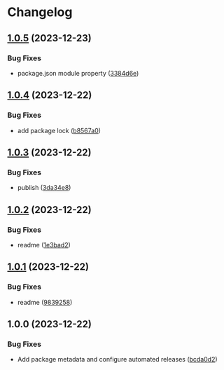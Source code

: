 # Changelog

## [1.0.5](https://github.com/pavophilip/react-shader-fiber/compare/renderer-v1.0.4...renderer-v1.0.5) (2023-12-23)


### Bug Fixes

* package.json module property ([3384d6e](https://github.com/pavophilip/react-shader-fiber/commit/3384d6e8c47fb073be8df8c1d16961acfebccc77))

## [1.0.4](https://github.com/pavophilip/react-shader-fiber/compare/renderer-v1.0.3...renderer-v1.0.4) (2023-12-22)


### Bug Fixes

* add package lock ([b8567a0](https://github.com/pavophilip/react-shader-fiber/commit/b8567a02b215c895ba68a7b9641359045da05062))

## [1.0.3](https://github.com/pavophilip/react-shader-fiber/compare/renderer-v1.0.2...renderer-v1.0.3) (2023-12-22)


### Bug Fixes

* publish ([3da34e8](https://github.com/pavophilip/react-shader-fiber/commit/3da34e8ca065c04631ff49b19287818a8c109336))

## [1.0.2](https://github.com/pavophilip/react-shader-fiber/compare/renderer-v1.0.1...renderer-v1.0.2) (2023-12-22)


### Bug Fixes

* readme ([1e3bad2](https://github.com/pavophilip/react-shader-fiber/commit/1e3bad2e9d5da579550c4e36c5e0b57b8d121299))

## [1.0.1](https://github.com/pavophilip/react-shader-fiber/compare/renderer-v1.0.0...renderer-v1.0.1) (2023-12-22)


### Bug Fixes

* readme ([9839258](https://github.com/pavophilip/react-shader-fiber/commit/98392587a581870cc132560a1b956d44d53102ff))

## 1.0.0 (2023-12-22)


### Bug Fixes

* Add package metadata and configure automated releases ([bcda0d2](https://github.com/pavophilip/react-shader-fiber/commit/bcda0d2dfbfc19a76cc922481be39b0c40234fb9))
